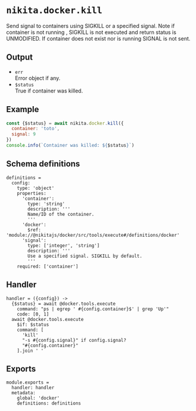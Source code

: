 
# `nikita.docker.kill`

Send signal to containers using SIGKILL or a specified signal.
Note if container is not running , SIGKILL is not executed and
return status is UNMODIFIED. If container does not exist nor is running
SIGNAL is not sent.

## Output

* `err`   
  Error object if any.
* `$status`   
  True if container was killed.

## Example

```js
const {$status} = await nikita.docker.kill({
  container: 'toto',
  signal: 9
})
console.info(`Container was killed: ${$status}`)
```

## Schema definitions

    definitions =
      config:
        type: 'object'
        properties:
          'container':
            type: 'string'
            description: '''
            Name/ID of the container.
            '''
          'docker':
            $ref: 'module://@nikitajs/docker/src/tools/execute#/definitions/docker'
          'signal':
            type: ['integer', 'string']
            description: '''
            Use a specified signal. SIGKILL by default.
            '''
        required: ['container']

## Handler

    handler = ({config}) ->
      {$status} = await @docker.tools.execute
        command: "ps | egrep ' #{config.container}$' | grep 'Up'"
        code: [0, 1]
      await @docker.tools.execute
        $if: $status
        command: [
          'kill'
          "-s #{config.signal}" if config.signal?
          "#{config.container}"
        ].join ' '

## Exports

    module.exports =
      handler: handler
      metadata:
        global: 'docker'
        definitions: definitions
